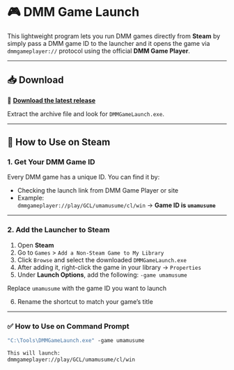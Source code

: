 # 🎮 DMM Game Launch

This lightweight program lets you run DMM games directly from **Steam** by simply pass a DMM game ID to the launcher and it opens the game via `dmmgameplayer://` protocol using the official **DMM Game Player**.

---

## 📥 Download

🔗 [**Download the latest release**](https://github.com/faishalkc/DMMGameLaunch/releases)

Extract the archive file and look for `DMMGameLaunch.exe`.

---

## 🚀 How to Use on Steam

### 1. Get Your DMM Game ID

Every DMM game has a unique ID. You can find it by:

- Checking the launch link from DMM Game Player or site
- Example:  
`dmmgameplayer://play/GCL/umamusume/cl/win`
→ **Game ID is `umamusume`**

---

### 2. Add the Launcher to Steam

1. Open **Steam**
2. Go to `Games` > `Add a Non-Steam Game to My Library`
3. Click `Browse` and select the downloaded `DMMGameLaunch.exe`
4. After adding it, right-click the game in your library → `Properties`
5. Under **Launch Options**, add the following:
`-game umamusume`

Replace `umamusume` with the game ID you want to launch

6. Rename the shortcut to match your game’s title

---

### ✅ How to Use on Command Prompt

```cmd
"C:\Tools\DMMGameLaunch.exe" -game umamusume

This will launch:
dmmgameplayer://play/GCL/umamusume/cl/win
